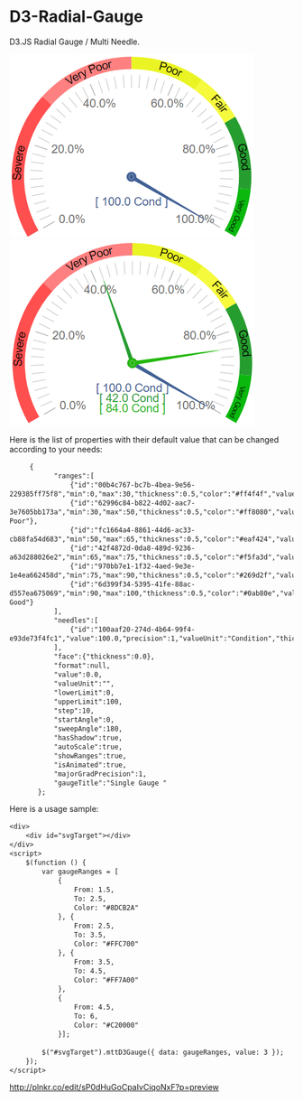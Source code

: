 D3-Radial-Gauge
===============

D3.JS Radial Gauge / Multi Needle.

![alt tag](https://raw.githubusercontent.com/NickersWeb/D3-Radial-Gauge/master/SingleGauge.png)
![alt tag](https://raw.githubusercontent.com/NickersWeb/D3-Radial-Gauge/master/MultiGauge.png)

Here is the list of properties with their default value that can be changed according to your needs:

         {
               "ranges":[
                   {"id":"00b4c767-bc7b-4bea-9e56-229385ff75f8","min":0,"max":30,"thickness":0.5,"color":"#ff4f4f","value":"Severe"},
                   {"id":"62996c84-b822-4d02-aac7-3e7605bb173a","min":30,"max":50,"thickness":0.5,"color":"#ff8080","value":"Very Poor"},
                   {"id":"fc1664a4-8861-44d6-ac33-cb88fa54d683","min":50,"max":65,"thickness":0.5,"color":"#eaf424","value":"Poor"},
                   {"id":"42f4872d-0da8-489d-9236-a63d288026e2","min":65,"max":75,"thickness":0.5,"color":"#f5fa3d","value":"Fair"},
                   {"id":"970bb7e1-1f32-4aed-9e3e-1e4ea662458d","min":75,"max":90,"thickness":0.5,"color":"#269d2f","value":"Good"},
                   {"id":"6d399f34-5395-41fe-88ac-d557ea675069","min":90,"max":100,"thickness":0.5,"color":"#0ab80e","value":"Very Good"}
               ],
               "needles":[
                   {"id":"100aaf20-274d-4b64-99f4-e93de73f4fc1","value":100.0,"precision":1,"valueUnit":"Condition","thickness":0.0,"color":"#416094","clickFunc":"","clickParams":""}
               ],
               "face":{"thickness":0.0},
               "format":null,
               "value":0.0,
               "valueUnit":"",
               "lowerLimit":0,
               "upperLimit":100,
               "step":10,
               "startAngle":0,
               "sweepAngle":180,
               "hasShadow":true,
               "autoScale":true,
               "showRanges":true,
               "isAnimated":true,
               "majorGradPrecision":1,
               "gaugeTitle":"Single Gauge "
           };
 
Here is a usage sample:

    <div>
        <div id="svgTarget"></div>
    </div>
    <script>
        $(function () {
            var gaugeRanges = [
                {
                    From: 1.5,
                    To: 2.5,
                    Color: "#8DCB2A"
                }, {
                    From: 2.5,
                    To: 3.5,
                    Color: "#FFC700"
                }, {
                    From: 3.5,
                    To: 4.5,
                    Color: "#FF7A00"
                },
                {
                    From: 4.5,
                    To: 6,
                    Color: "#C20000"
                }];

            $("#svgTarget").mttD3Gauge({ data: gaugeRanges, value: 3 });
        });
    </script>

http://plnkr.co/edit/sP0dHuGoCpaIvCiqoNxF?p=preview
